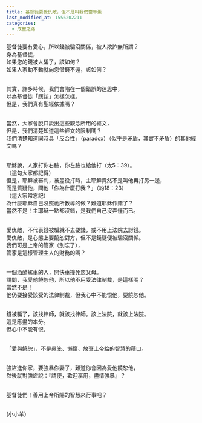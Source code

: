```yaml
---
title: 基督徒要愛仇敵，但不是叫我們當笨蛋
last_modified_at: 1556202211
categories:
  - 成聖之路
---
```


<p>基督徒要有愛心，所以錢被騙沒關係，被人欺詐無所謂？<br>
身為基督徒，<br>
如果您的錢被人騙了，該如何？<br>
如果人家動不動就向您借錢不還，該如何？</p>

<p><br>
其實，許多時候，我們會陷在一個錯誤的迷思中，<br>
以為基督徒「應該」怎樣怎樣。<br>
但是，我們真有聖經依據嗎？</p>

<p><br>
當然，大家會脫口說出這些觀念所用的經文，<br>
但是，我們清楚知道這些經文的限制嗎？<br>
我們清楚知道同時具「反合性」（paradox）（似乎是矛盾，其實不矛盾）的其他經文嗎？</p>

<p><br>
耶穌說，人家打你右臉，你左臉也給他打（太5：39）。<br>
（這句大家都記得）<br>
但是，耶穌被審判，被差役打時，主耶穌竟然不是叫他再打另一邊，<br>
而是質疑他，問他「你為什麼打我？」（約18：23）<br>
（這大家常忘記）<br>
為什麼耶穌自己沒照祂所教導的做？難道耶穌作錯了？<br>
當然不是！主耶穌一點都沒錯，是我們自己沒弄懂而已。</p>

<p><br>
愛仇敵，不代表錢被騙就不去要錢，或不用上法院去討錢。<br>
愛仇敵，是心態上要饒恕對方，但不是錢隨便被騙沒關係。<br>
我們可是上帝的管家（別忘了），<br>
管家是這樣管理主人的財務的嗎？</p>

<p><br>
一個酒醉駕車的人，開快車撞死您父母。<br>
請問，我愛他饒恕他，所以他不用受法律制裁，是這樣嗎？<br>
當然不是！<br>
他仍要接受該受的法律制裁，但我心中不能恨他，要饒恕他。</p>

<p><br>
錢被騙了，該找律師，就該找律師。該上法院，就該上法院。<br>
這是應盡的本分。<br>
但心中不能有恨。</p>

<p><br>
「愛與饒恕」，不是愚笨、懶惰、放棄上帝給的智慧的藉口。</p>

<p><br>
強盜進你家，要強暴你妻子，難道你會因為愛他饒恕他，<br>
然後就對強盜說：『請便，歡迎享用，盡情強暴』？</p>

<p><br>
基督徒們！善用上帝所賜的智慧來行事吧？</p>

<p><br>
(小小羊）</p>

